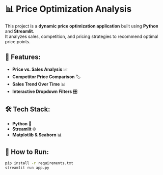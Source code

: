 # 📊 Price Optimization Analysis

This project is a **dynamic price optimization application** built using **Python** and **Streamlit**.  
It analyzes sales, competition, and pricing strategies to recommend optimal price points.

## 🚀 Features:
- **Price vs. Sales Analysis** 📈  
- **Competitor Price Comparison** 🏷️  
- **Sales Trend Over Time** 📊  
- **Interactive Dropdown Filters** 🎛️  

## 🛠 Tech Stack:
- **Python** 🐍  
- **Streamlit** 🌐  
- **Matplotlib & Seaborn** 📊  

## 📌 How to Run:
```bash
pip install -r requirements.txt
streamlit run app.py
